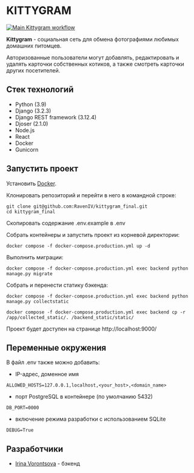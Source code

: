 # KITTYGRAM

[![Main Kittygram workflow](https://github.com/RavenIV/kittygram_final/actions/workflows/main.yml/badge.svg)](https://github.com/RavenIV/kittygram_final/actions/workflows/main.yml)


**Kittygram** - cоциальная сеть для обмена фотографиями любимых домашних питомцев. 

Авторизованные пользователи могут добавлять, редактировать и удалять карточки собственных котиков,
а также смотреть карточки других посетителей.


## Стек технологий


* Python (3.9)
* Django (3.2.3)
* Django REST framework (3.12.4)
* Djoser (2.1.0)
* Node.js
* React
* Docker
* Gunicorn


## Запустить проект


Установить [Docker](https://www.docker.com/).

Клонировать репозиторий и перейти в него в командной строке:

```
git clone git@github.com:RavenIV/kittygram_final.git
cd kittygram_final
```

Скопировать содержание .env.example в .env

Собрать контейнеры и запустить проект из корневой директории:

```
docker compose -f docker-compose.production.yml up -d
```

Выполнить миграции:

```
docker compose -f docker-compose.production.yml exec backend python manage.py migrate
```

Собрать и перенести статику бэкенда:

```
docker compose -f docker-compose.production.yml exec backend python manage.py collectstatic
```

```
docker compose -f docker-compose.production.yml exec backend cp -r /app/collected_static/. /backend_static/static/
```

Проект будет доступен на странице http://localhost:9000/



## Переменные окружения



В файл .env также можно добавить:

* IP-адрес, доменное имя

```
ALLOWED_HOSTS=127.0.0.1,localhost,<your_host>,<domain_name>
```

* порт PostgreSQL в контейнере (по умолчанию 5432)

```
DB_PORT=0000
``` 

* включение режима разработки с использованием SQLite

```
DEBUG=True
``` 


## Разработчики


* [Irina Vorontsova](https://github.com/RavenIV) - бэкенд